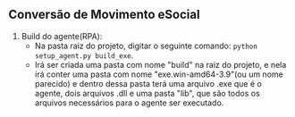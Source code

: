 ## Conversão de Movimento eSocial

1. Build do agente(RPA):
    - Na pasta raiz do projeto, digitar o seguinte comando: `python setup_agent.py build_exe`.
    - Irá ser criada uma pasta com nome "build" na raiz do projeto, e nela irá conter uma pasta com nome "exe.win-amd64-3.9"(ou um nome parecido) e dentro dessa pasta terá uma arquivo .exe que é o agente, dois arquivos .dll e uma pasta "lib", que são todos os arquivos necessários para o agente ser executado.